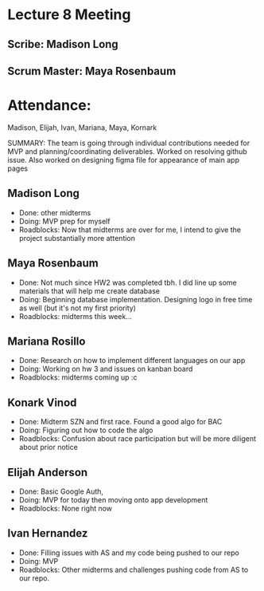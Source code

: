 # Lecture 8 Meeting

## Scribe: Madison Long
## Scrum Master: Maya Rosenbaum
# Attendance:
Madison, Elijah, Ivan, Mariana, Maya, Kornark

SUMMARY: The team is going through individual contributions needed for MVP and planning/coordinating deliverables. Worked on resolving github issue. Also worked on designing figma file for appearance of main app pages

## Madison Long
- Done: other midterms
- Doing: MVP prep for myself
- Roadblocks: Now that midterms are over for me, I intend to give the project substantially more attention

## Maya Rosenbaum
- Done: Not much since HW2 was completed tbh. I did line up some materials that will help me create database
- Doing: Beginning database implementation. Designing logo in free time as well (but it's not my first priority)
- Roadblocks: midterms this week...

## Mariana Rosillo
- Done: Research on how to implement different languages on our app
- Doing: Working on hw 3 and issues on kanban board
- Roadblocks: midterms coming up :c

## Konark Vinod
- Done: Midterm SZN and first race. Found a good algo for BAC
- Doing: Figuring out how to code the algo
- Roadblocks: Confusion about race participation but will be more diligent about prior notice

## Elijah Anderson
- Done: Basic Google Auth,
- Doing: MVP for today then moving onto app development
- Roadblocks: None right now

## Ivan Hernandez
- Done: Filling issues with AS and my code being pushed to our repo
- Doing: MVP
- Roadblocks: Other midterms and challenges pushing code from AS to our repo.

